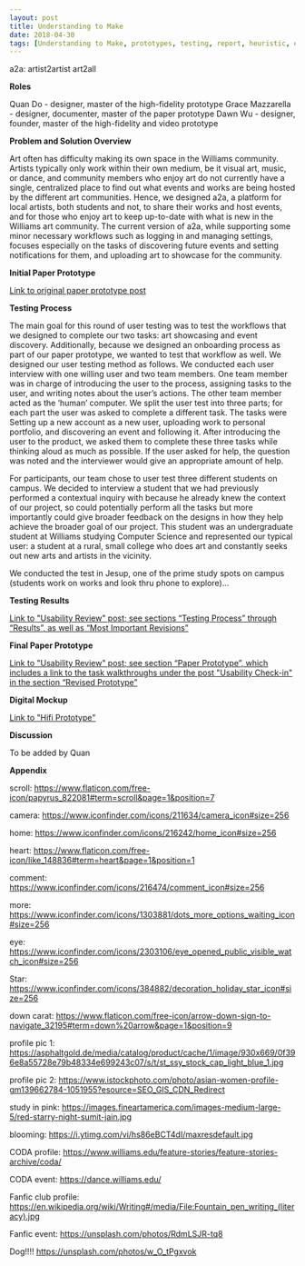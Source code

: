 ```yaml
---
layout: post
title: Understanding to Make
date: 2018-04-30
tags: [Understanding to Make, prototypes, testing, report, heuristic, evaluation]
---
```


a2a: artist2artist
art2all

**Roles**

Quan Do - designer, master of the high-fidelity prototype
Grace Mazzarella - designer, documenter, master of the paper prototype
Dawn Wu - designer, founder, master of the high-fidelity and video prototype

**Problem and Solution Overview**

Art often has difficulty making its own space in the Williams community.  Artists typically only work within their own medium, be it visual art, music, or dance, and community members who enjoy art do not currently have a single, centralized place to find out what events and works are being hosted by the different art communities.  Hence, we designed a2a, a platform for local artists, both students and not, to share their works and host events, and for those who enjoy art to keep up-to-date with what is new in the Williams art community.  The current version of a2a, while supporting some minor necessary workflows such as logging in and managing settings, focuses especially on the tasks of discovering future events and setting notifications for them, and uploading art to showcase for the community.

**Initial Paper Prototype**

[Link to original paper prototype post](https://a2a-2018.github.io/2018-04-05-Paper-Prototype/)

**Testing Process**

The main goal for this round of user testing was to test the workflows that  we designed to complete our two tasks: art showcasing and event discovery. Additionally, because we designed an onboarding process as part of our paper prototype, we wanted to test that workflow as well. We designed our user testing method as follows. We conducted each user interview with one willing user and two team members. One team member was in charge of introducing the user to the process, assigning tasks to the user, and writing notes about the user’s actions. The other team member acted as the ‘human’ computer. We split the user test into three parts; for each part the user was asked to complete a different task. The tasks were Setting up a new account as a new user, uploading work to personal portfolio, and discovering an event and following it. After introducing the user to the product, we asked them to complete these three tasks while thinking aloud as much as possible. If the user asked for help, the question was noted and the interviewer would give an appropriate amount of help. 

For participants, our team chose to user test three different students on campus. We decided to interview a student that we had previously performed a contextual inquiry with because he already knew the context of our project, so could potentially perform all the tasks but more importantly could give broader feedback on the designs in how they help achieve the broader goal of our project. This student was an undergraduate student at Williams studying Computer Science and represented our typical user: a student at a rural, small college who does art and constantly seeks out new arts and artists in the vicinity.

We conducted the test in Jesup, one of the prime study spots on campus (students work on works and look thru phone to explore)...

**Testing Results**

[Link to "Usability Review" post; see sections “Testing Process” through “Results”, as well as “Most Important Revisions”](https://a2a-2018.github.io/2018-04-16-Usability-Review/)

**Final Paper Prototype**

[Link to "Usability Review" post; see section “Paper Prototype”, which includes a link to the task walkthroughs under the post "Usability Check-in" in the section “Revised Prototype”](https://a2a-2018.github.io/2018-04-16-Usability-Review/)

**Digital Mockup**

[Link to "Hifi Prototype"](https://a2a-2018.github.io/2018-04-19-HiFi-Prototype/)

**Discussion**

To be added by Quan

**Appendix**

scroll: https://www.flaticon.com/free-icon/papyrus_822081#term=scroll&page=1&position=7

camera: https://www.iconfinder.com/icons/211634/camera_icon#size=256

home: https://www.iconfinder.com/icons/216242/home_icon#size=256	

heart: https://www.flaticon.com/free-icon/like_148836#term=heart&page=1&position=1	

comment: https://www.iconfinder.com/icons/216474/comment_icon#size=256 

more: https://www.iconfinder.com/icons/1303881/dots_more_options_waiting_icon#size=256

eye: https://www.iconfinder.com/icons/2303106/eye_opened_public_visible_watch_icon#size=256

Star: https://www.iconfinder.com/icons/384882/decoration_holiday_star_icon#size=256

down carat: https://www.flaticon.com/free-icon/arrow-down-sign-to-navigate_32195#term=down%20arrow&page=1&position=9

profile pic 1: https://asphaltgold.de/media/catalog/product/cache/1/image/930x669/0f396e8a55728e79b48334e699243c07/s/t/st_ssy_stock_cap_light_blue_1.jpg

profile pic 2: https://www.istockphoto.com/photo/asian-women-profile-gm139662784-1051955?esource=SEO_GIS_CDN_Redirect

study in pink: https://images.fineartamerica.com/images-medium-large-5/red-starry-night-sumit-jain.jpg

blooming: https://i.ytimg.com/vi/hs86eBCT4dI/maxresdefault.jpg

CODA profile: https://www.williams.edu/feature-stories/feature-stories-archive/coda/

CODA event: https://dance.williams.edu/

Fanfic club profile: https://en.wikipedia.org/wiki/Writing#/media/File:Fountain_pen_writing_(literacy).jpg

Fanfic event: https://unsplash.com/photos/RdmLSJR-tq8

Dog!!!! https://unsplash.com/photos/w_O_tPgxvok
